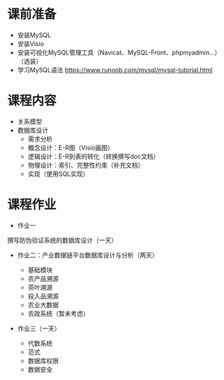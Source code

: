 # 课前准备

- 安装MySQL
- 安装Visio
- 安装可视化MySQL管理工具（Navicat、MySQL-Front、phpmyadmin...）（选装）
- 学习MySQL语法 https://www.runoob.com/mysql/mysql-tutorial.html

# 课程内容

- 关系模型
- 数据库设计
    - 需求分析
    - 概念设计：E-R图（Visio画图）
    - 逻辑设计：E-R到表的转化（转换撰写doc文档）
    - 物理设计：索引、完整性约束（补充文档）
    - 实现（使用SQL实现）

# 课程作业

- 作业一 

撰写防伪验证系统的数据库设计（一天）

- 作业二：产业数据链平台数据库设计与分析（两天）
    - 基础模块
    - 农产品溯源
    - 茶叶溯源
    - 投入品溯源
    - 农业大数据
    - 农政系统（暂未考虑）

- 作业三（一天）
    - 代数系统
    - 范式
    - 数据库权限
    - 数据安全
